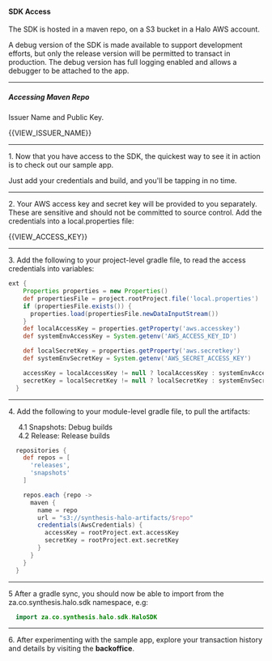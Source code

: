 #### SDK Access

The SDK is hosted in a maven repo, on a S3 bucket in a Halo AWS account.

A debug version of the SDK is made available to support development efforts, but only the release version will be permitted to transact in production. The debug version has full logging enabled and allows a debugger to be attached to the app.

---

##### Accessing Maven Repo
Issuer Name and Public Key.

{{VIEW_ISSUER_NAME}}

---

&#49;. Now that you have access to the SDK, the quickest way to see it in action is to check out our sample app.

Just add your credentials and build, and you'll be tapping in no time.

---

&#50;. Your AWS access key and secret key will be provided to you separately. These are sensitive and should not be committed to source control. Add the credentials into a local.properties file:

{{VIEW_ACCESS_KEY}}

---

&#51;. Add the following to your project-level gradle file, to read the access credentials into variables:

```gradle
ext {
    Properties properties = new Properties()
    def propertiesFile = project.rootProject.file('local.properties')
    if (propertiesFile.exists()) {
      properties.load(propertiesFile.newDataInputStream())
    }
    def localAccessKey = properties.getProperty('aws.accesskey')
    def systemEnvAccessKey = System.getenv('AWS_ACCESS_KEY_ID')

    def localSecretKey = properties.getProperty('aws.secretkey')
    def systemEnvSecretKey = System.getenv('AWS_SECRET_ACCESS_KEY')

    accessKey = localAccessKey != null ? localAccessKey : systemEnvAccessKey
    secretKey = localSecretKey != null ? localSecretKey : systemEnvSecretKey
  }
```

---

&#52;. Add the following to your module-level gradle file, to pull the artifacts:

&nbsp;&nbsp;&nbsp;&nbsp; &#52;.&#49; Snapshots: Debug builds<br>
&nbsp;&nbsp;&nbsp;&nbsp; &#52;.&#50; Release: Release builds

```gradle
  repositories {
    def repos = [
      'releases',
      'snapshots'
    ]

    repos.each {repo ->
      maven {
        name = repo
        url = "s3://synthesis-halo-artifacts/$repo"
        credentials(AwsCredentials) {
          accessKey = rootProject.ext.accessKey
          secretKey = rootProject.ext.secretKey
        }
      }
    }
  }          
```

---

&#53; After a gradle sync, you should now be able to import from the za.co.synthesis.halo.sdk namespace, e.g:

```kotlin
  import za.co.synthesis.halo.sdk.HaloSDK
```

---

&#54;. After experimenting with the sample app, explore your transaction history and details by visiting the **backoffice**.
